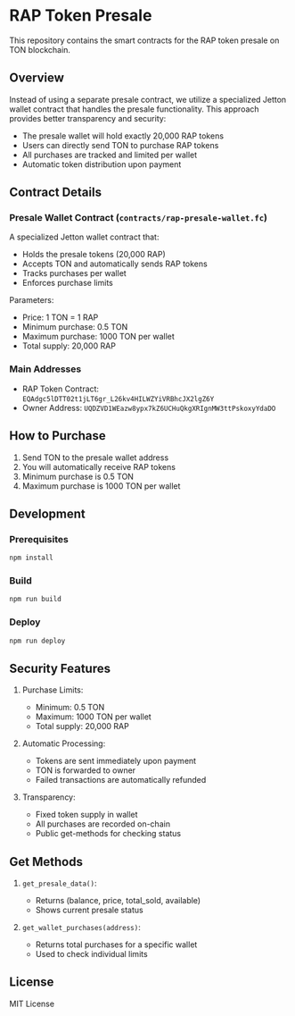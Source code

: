 # RAP Token Presale

This repository contains the smart contracts for the RAP token presale on TON blockchain.

## Overview

Instead of using a separate presale contract, we utilize a specialized Jetton wallet contract that handles the presale functionality. This approach provides better transparency and security:

- The presale wallet will hold exactly 20,000 RAP tokens
- Users can directly send TON to purchase RAP tokens
- All purchases are tracked and limited per wallet
- Automatic token distribution upon payment

## Contract Details

### Presale Wallet Contract (`contracts/rap-presale-wallet.fc`)

A specialized Jetton wallet contract that:
- Holds the presale tokens (20,000 RAP)
- Accepts TON and automatically sends RAP tokens
- Tracks purchases per wallet
- Enforces purchase limits

Parameters:
- Price: 1 TON = 1 RAP
- Minimum purchase: 0.5 TON
- Maximum purchase: 1000 TON per wallet
- Total supply: 20,000 RAP

### Main Addresses

- RAP Token Contract: `EQAdgc5lDTT02t1jLT6gr_L26kv4HILWZYiVRBhcJX2lgZ6Y`
- Owner Address: `UQDZVD1WEazw8ypx7kZ6UCHuQkgXRIgnMW3ttPskoxyYdaDO`

## How to Purchase

1. Send TON to the presale wallet address
2. You will automatically receive RAP tokens
3. Minimum purchase is 0.5 TON
4. Maximum purchase is 1000 TON per wallet

## Development

### Prerequisites

```bash
npm install
```

### Build

```bash
npm run build
```

### Deploy

```bash
npm run deploy
```

## Security Features

1. Purchase Limits:
   - Minimum: 0.5 TON
   - Maximum: 1000 TON per wallet
   - Total supply: 20,000 RAP

2. Automatic Processing:
   - Tokens are sent immediately upon payment
   - TON is forwarded to owner
   - Failed transactions are automatically refunded

3. Transparency:
   - Fixed token supply in wallet
   - All purchases are recorded on-chain
   - Public get-methods for checking status

## Get Methods

1. `get_presale_data()`:
   - Returns (balance, price, total_sold, available)
   - Shows current presale status

2. `get_wallet_purchases(address)`:
   - Returns total purchases for a specific wallet
   - Used to check individual limits

## License

MIT License
